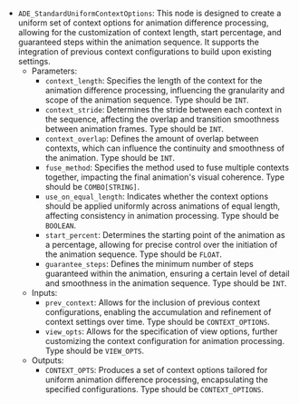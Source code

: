- `ADE_StandardUniformContextOptions`: This node is designed to create a uniform set of context options for animation difference processing, allowing for the customization of context length, start percentage, and guaranteed steps within the animation sequence. It supports the integration of previous context configurations to build upon existing settings.
    - Parameters:
        - `context_length`: Specifies the length of the context for the animation difference processing, influencing the granularity and scope of the animation sequence. Type should be `INT`.
        - `context_stride`: Determines the stride between each context in the sequence, affecting the overlap and transition smoothness between animation frames. Type should be `INT`.
        - `context_overlap`: Defines the amount of overlap between contexts, which can influence the continuity and smoothness of the animation. Type should be `INT`.
        - `fuse_method`: Specifies the method used to fuse multiple contexts together, impacting the final animation's visual coherence. Type should be `COMBO[STRING]`.
        - `use_on_equal_length`: Indicates whether the context options should be applied uniformly across animations of equal length, affecting consistency in animation processing. Type should be `BOOLEAN`.
        - `start_percent`: Determines the starting point of the animation as a percentage, allowing for precise control over the initiation of the animation sequence. Type should be `FLOAT`.
        - `guarantee_steps`: Defines the minimum number of steps guaranteed within the animation, ensuring a certain level of detail and smoothness in the animation sequence. Type should be `INT`.
    - Inputs:
        - `prev_context`: Allows for the inclusion of previous context configurations, enabling the accumulation and refinement of context settings over time. Type should be `CONTEXT_OPTIONS`.
        - `view_opts`: Allows for the specification of view options, further customizing the context configuration for animation processing. Type should be `VIEW_OPTS`.
    - Outputs:
        - `CONTEXT_OPTS`: Produces a set of context options tailored for uniform animation difference processing, encapsulating the specified configurations. Type should be `CONTEXT_OPTIONS`.
